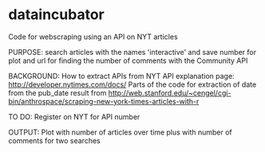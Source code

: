 # dataincubator

Code for webscraping using an API on NYT articles

PURPOSE: search articles with the names 'interactive' and save number for plot and 
url for finding the number of comments with the Community API 

BACKGROUND: How to extract APIs from NYT API explanation page: http://developer.nytimes.com/docs/ 
Parts of the code for extraction of date from the pub_date result from http://web.stanford.edu/~cengel/cgi-bin/anthrospace/scraping-new-york-times-articles-with-r 

TO DO: Register on NYT for API number 

OUTPUT: Plot with number of articles over time plus with number of comments for two searches

